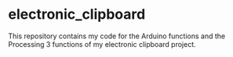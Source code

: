 # electronic_clipboard
This repository contains my code for the Arduino functions and the Processing 3 functions of my electronic clipboard project.
